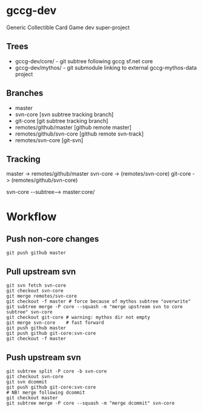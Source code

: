 gccg-dev
============
Generic Collectible Card Game dev super-project

Trees
------
*    gccg-dev/core/ - git subtree following gccg sf.net core
*    gccg-dev/mythos/ - git submodule linking to external gccg-mythos-data project

Branches
---------
*    master
*    svn-core [svn subtree tracking branch]
*    git-core [git subtree tracking branch]
*    remotes/github/master [github remote master]
*    remotes/github/svn-core [github remote svn-track]
*    remotes/svn-core [git-svn]

Tracking
----------
  master -> remotes/github/master
  svn-core -> (remotes/svn-core)
  git-core -> (remotes/github/svn-core)

  svn-core --subtree--> master:core/

Workflow
==========

Push non-core changes
----------------------
    git push github master

Pull upstream svn
----------------------
    git svn fetch svn-core
    git checkout svn-core
    git merge remotes/svn-core
    git checkout -f master # force because of mythos subtree "overwrite"
    git subtree merge -P core --squash -m "merge upstream svn to core subtree" svn-core
    git checkout git-core # warning: mythos dir not empty
    git merge svn-core    # fast forward
    git push github master
    git push github git-core:svn-core
    git checkout -f master

Push upstream svn
----------------------
    git subtree split -P core -b svn-core
    git checkout svn-core
    git svn dcommit
    git push github git-core:svn-core
    # NB! merge following dcommit
    git checkout master
    git subtree merge -P core --squash -m "merge dcommit" svn-core

